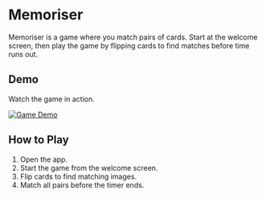 # Memoriser

Memoriser is a game where you match pairs of cards. Start at the welcome screen, then play the game by flipping cards to find matches before time runs out.

## Demo

Watch the game in action.

[![Game Demo](assets/game_demo_thumbnail.png)](https://github.com/AliJawadSubhan/memoriser-game-app/assets/97254328/28a86f2e-3e69-4844-9e00-0c95b85e5676 "Game Demo")

## How to Play

1. Open the app.
2. Start the game from the welcome screen.
3. Flip cards to find matching images.
4. Match all pairs before the timer ends.
